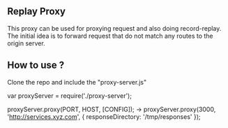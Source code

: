 Replay Proxy
------------

This proxy can be used for proxying request and also doing record-replay. The initial idea is to forward request that do not match any routes to the origin server.

How to use ?
------------

Clone the repo and include the "proxy-server.js"

var proxyServer = require('./proxy-server');

proxyServer.proxy(PORT, HOST, [CONFIG]); -> proxyServer.proxy(3000, 'http://services.xyz.com', { responseDirectory: '/tmp/responses' });


